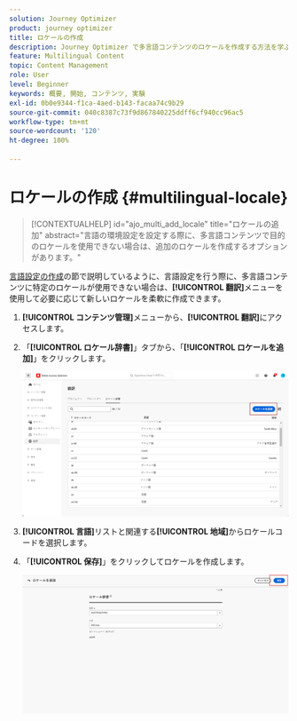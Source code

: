 ```yaml
---
solution: Journey Optimizer
product: journey optimizer
title: ロケールの作成
description: Journey Optimizer で多言語コンテンツのロケールを作成する方法を学ぶ
feature: Multilingual Content
topic: Content Management
role: User
level: Beginner
keywords: 概要, 開始, コンテンツ, 実験
exl-id: 0b0e9344-f1ca-4aed-b143-facaa74c9b29
source-git-commit: 040c8387c73f9d867840225ddff6cf940cc96ac5
workflow-type: tm+mt
source-wordcount: '120'
ht-degree: 100%

---
```


# ロケールの作成 {#multilingual-locale}

>[!CONTEXTUALHELP]
>id="ajo_multi_add_locale"
>title="ロケールの追加"
>abstract="言語の環境設定を設定する際に、多言語コンテンツで目的のロケールを使用できない場合は、追加のロケールを作成するオプションがあります。"

[言語設定の作成](multilingual-manual.md#language-settings)の節で説明しているように、言語設定を行う際に、多言語コンテンツに特定のロケールが使用できない場合は、**[!UICONTROL 翻訳]**&#x200B;メニューを使用して必要に応じて新しいロケールを柔軟に作成できます。

1. **[!UICONTROL コンテンツ管理]**&#x200B;メニューから、**[!UICONTROL 翻訳]**&#x200B;にアクセスします。

1. 「**[!UICONTROL ロケール辞書]**」タブから、「**[!UICONTROL ロケールを追加]**」をクリックします。

   ![](assets/locale_1.png)

1. **[!UICONTROL 言語]**&#x200B;リストと関連する&#x200B;**[!UICONTROL 地域]**&#x200B;からロケールコードを選択します。

1. 「**[!UICONTROL 保存]**」をクリックしてロケールを作成します。

   ![](assets/locale_2.png)
